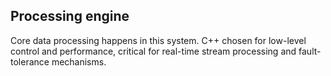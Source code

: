 ## Processing engine
Core data processing happens in this system.
C++ chosen for low-level control and performance, critical for real-time stream processing and fault-tolerance mechanisms.

